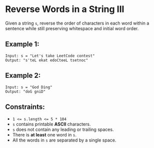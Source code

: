 # Reverse Words in a String III
Given a string `s`, reverse the order of characters in each word within a sentence while still preserving whitespace and initial word order.

## Example 1:
```
Input: s = "Let's take LeetCode contest"
Output: "s'teL ekat edoCteeL tsetnoc"
```
## Example 2:
```
Input: s = "God Ding"
Output: "doG gniD"
```

## Constraints:
- `1 <= s.length <= 5 * 104`
- `s` contains printable **ASCII** characters.
- `s` does not contain any leading or trailing spaces.
- There is **at least** one word in `s`.
- All the words in `s` are separated by a single space.